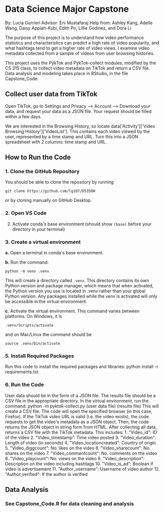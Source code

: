 # Data Science Major Capstone
By: Lucia Gurrieri
Advisor: Eni Mustafaraj
Help from: Ashley Kang, Adelle Wang, Daisy Appiah-Kubi, Edith Po, Lillie Godinez, and Dora Li

The purpose of this project is to understand how video performance statistics and characteristics can predict a high rate of video popularity, and what hashtags tend to get a higher rate of video views. I examine video metadata collected from a sample of videos from user browsing histories.

This project uses the PykTok and PykTok-collect modules, modified by the CS 315 class, to collect video metadata on TikTok and return a CSV file. 
Data analysis and modeling takes place in RStudio, in the file Capstone_Code.

## Collect user data from TikTok
Open TikTok, go to Settings and Privacy --> Account --> Download your data, and request your data as a JSON file. Your request should be filled within a few days. 

We are interested in the Browsing History, so locate data['Activity']['Video Browsing History']['VideoList']. This contains each video viewed by the user, represented by a time stamp and URL. Turn this into a JSON spreadsheet with 2 columns: time stamp and URL.

## How to Run the Code
### 1. Clone the GitHub Repository
You should be able to clone the repository by running
```
git clone https://github.com/lg107/DS350H
```
or by cloning manually on GitHub Desktop.

### 2. Open VS Code
2. Activate conda's base environment (should show ```(base)``` before your directory in your terminal)

### 3. Create a virtual environment
**a.** Open a terminal in conda's base environment. 

**b.** Run the command: 
    
    python -m venv .venv

This will create a directory called `.venv`. This directory contains its own Python version and package manager, which means that when activated, the Python version you use is located in .venv rather than your global Python version. Any packages installed while the venv is activated will only be accessible in the virtual environment.

**c.** Activate the virtual environment. This command varies between platforms. On Windows, it is
        
    .venv/Scripts/activate

and on Mac/Linux the command should be

    source .venv/bin/activate

### 5. Install Required Packages
Run this code to install the required packages and libraries:
    python install -r requirements.txt
   
### 6. Run the Code
User data should be in the form of a JSON file. The results file should be a CSV file in the appropriate directory. In the virtual environment, run the command:
    python -m pyktok-collect.py (user data file) (results file)
This will create a CSV file. The code will open the specified browser (in this case, Firefox). If the TikTok video URL is valid (i.e. the video exists), the code requests to get the video's metadata as a JSON object. Then, the code returns the JSON object in string form from HTML.
After collecting all data, returns a CSV file with the TikTok metadata. This includes: 
        1.  "Video_id": ID of the video
        2.  "Video_timestamp”: Time video posted
        3.  "Video_duration": Length of video (in seconds)
        4.  "Video_locationcreated": Country of origin
        5.  "Video_diggcount": No. likes on the video
        6.  "Video_sharecount": No. shares on the video
        7.  "Video_commentcount": No. comments on the video
        8.  "Video_playcount": No. views on the video
        9.  "Video_description": Description on the video including hashtags
        10. "Video_is_ad": Boolean if video is advertisement
        11. "Author_username": Username of video author
        12. "Author_verified": If the author is verified

## Data Analysis
### See Capstone_Code.R for data cleaning and analysis
